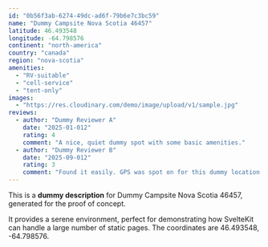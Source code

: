 ```yaml
---
id: "0b56f3ab-6274-49dc-ad6f-79b6e7c3bc59"
name: "Dummy Campsite Nova Scotia 46457"
latitude: 46.493548
longitude: -64.798576
continent: "north-america"
country: "canada"
region: "nova-scotia"
amenities:
  - "RV-suitable"
  - "cell-service"
  - "tent-only"
images:
  - "https://res.cloudinary.com/demo/image/upload/v1/sample.jpg"
reviews:
  - author: "Dummy Reviewer A"
    date: "2025-01-012"
    rating: 4
    comment: "A nice, quiet dummy spot with some basic amenities."
  - author: "Dummy Reviewer B"
    date: "2025-09-012"
    rating: 3
    comment: "Found it easily. GPS was spot on for this dummy location."
---
```


This is a **dummy description** for Dummy Campsite Nova Scotia 46457, generated for the proof of concept.

It provides a serene environment, perfect for demonstrating how SvelteKit can handle a large number of static pages. The coordinates are 46.493548, -64.798576.

